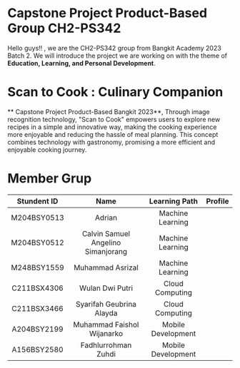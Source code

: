 # Capstone Project Product-Based Group CH2-PS342 

Hello guys!! , we are the CH2-PS342 group from Bangkit Academy 2023 Batch 2.
We will introduce the project we are working on with the theme of **Education, Learning, and Personal Development**.

# Scan to Cook : Culinary Companion
** Capstone Project Product-Based Bangkit 2023**,
Through image recognition technology, "Scan to Cook" empowers users to explore new recipes in a simple and innovative way, making the cooking experience more enjoyable and reducing the hassle of meal planning. This concept combines technology with gastronomy, promising a more efficient and enjoyable cooking journey.

# Member Grup 

| Stundent ID | Name | Learning Path |  Profile
|:---:|:---:|:---:|---:
M204BSY0513 | Adrian |  Machine Learning  | 
M204BSY0512 | Calvin Samuel Angelino Simanjorang | Machine Learning  | 
M248BSY1559 | Muhammad Asrizal | Machine Learning |
C211BSX4306 | Wulan Dwi Putri |  Cloud Computing | 
C211BSX3466 | Syarifah Geubrina Alayda | Cloud Computing |
A204BSY2199 | Muhammad Faishol Wijanarko | Mobile Development | 
A156BSY2580 | Fadhlurrohman Zuhdi | Mobile Development |
